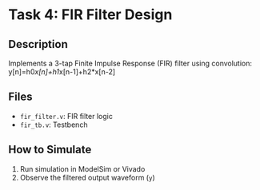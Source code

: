 # Task 4: FIR Filter Design

## Description
Implements a 3-tap Finite Impulse Response (FIR) filter using convolution:
y[n]=h0*x[n]+h1*x[n-1]+h2*x[n-2]

## Files
- `fir_filter.v`: FIR filter logic
- `fir_tb.v`: Testbench

## How to Simulate
1. Run simulation in ModelSim or Vivado
2. Observe the filtered output waveform (`y`)
